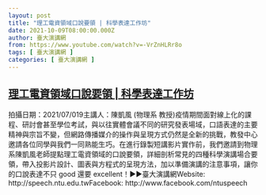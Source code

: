 ```yaml
---
layout: post
title: "理工電資領域⼝說要領 | 科學表達⼯作坊"
date: 2021-10-09T08:00:00.000Z
author: 臺大演講網
from: https://www.youtube.com/watch?v=-VrZnHLRr8o
tags: [ 臺大演講網 ]
categories: [ 臺大演講網 ]
---
```

<!--1633766400000-->
[理工電資領域⼝說要領 | 科學表達⼯作坊](https://www.youtube.com/watch?v=-VrZnHLRr8o)
------

<div>
拍攝日期：2021/07/019主講人：陳凱風 (物理系 教授)疫情期間面對線上化的課程、研討會甚至學位考試，與以往實體會議不同的研究發表場域，口語表達的主要精神與宗旨不變，但網路傳播媒介的操作與呈現方式仍然是全新的挑戰，教發中心邀請各位同學與我們一同熟能生巧。在進行錄製短講影片實作前，我們邀請到物理系陳凱風老師提點理工電資領域的口說要領，詳細剖析常見的四種科學演講場合要領，帶入投影片設計、圖表與方程式的呈現方法，加以準備演講的注意事項，讓你的口說表達不只 good 還要 excellent！►►臺大演講網Website: http://speech.ntu.edu.twFacebook: http://www.facebook.com/ntuspeech
</div>
